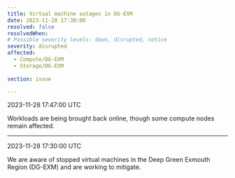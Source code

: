 ```yaml
---
title: Virtual machine outages in DG-EXM
date: 2023-11-28 17:30:00
resolved: false
resolvedWhen:
# Possible severity levels: down, disrupted, notice
severity: disrupted 
affected:
  - Compute/DG-EXM
  - Storage/DG-EXM
    
section: issue

---
```


2023-11-28 17:47:00 UTC

Workloads are being brought back online, though some compute nodes remain affected.

---

2023-11-28 17:30:00 UTC

We are aware of stopped virtual machines in the Deep Green Exmouth Region (DG-EXM) and are working to mitigate.
